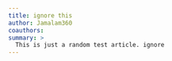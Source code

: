 ```yaml
---
title: ignore this
author: Jamalam360
coauthors:
summary: >
  This is just a random test article. ignore
---
```

